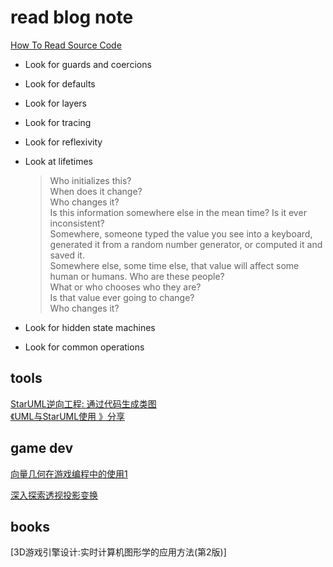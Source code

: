# read blog note

[How To Read Source Code](https://github.com/aredridel/how-to-read-code/blob/master/how-to-read-code.md)

- Look for guards and coercions
- Look for defaults
- Look for layers
- Look for tracing
- Look for reflexivity
- Look at lifetimes
  > Who initializes this?  
When does it change?  
Who changes it?  
Is this information somewhere else in the mean time? 
Is it ever inconsistent?  
Somewhere, someone typed the value you see into a keyboard, generated it from a random number generator, or computed it and saved it.    
Somewhere else, some time else, that value will affect some human or humans.   Who are these people?    
What or who chooses who they are?  
Is that value ever going to change?  
Who changes it?  

- Look for hidden state machines
- Look for common operations

## tools
[StarUML逆向工程: 通过代码生成类图](https://blog.csdn.net/qq_20480611/article/details/51287038)  
[《UML与StarUML使用 》分享](https://www.jianshu.com/p/abe2df1b96cf)


## game dev
[向量几何在游戏编程中的使用1](https://blog.csdn.net/popy007/article/details/376934?reload)

[深入探索透视投影变换](https://blog.csdn.net/popy007/article/details/1797121)


## books
[3D游戏引擎设计:实时计算机图形学的应用方法(第2版)]


